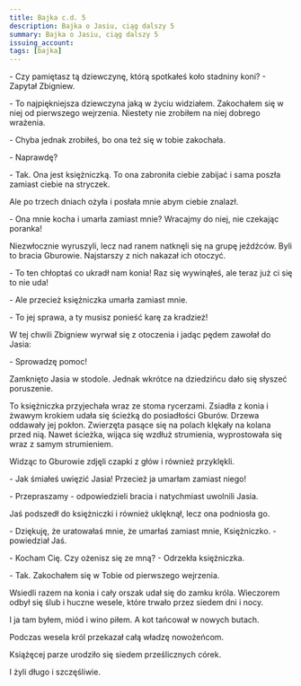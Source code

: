 ```yaml
---
title: Bajka c.d. 5
description: Bajka o Jasiu, ciąg dalszy 5
summary: Bajka o Jasiu, ciąg dalszy 5
issuing_account: 
tags: [bajka]
---
```


\- Czy pamiętasz tą dziewczynę, którą spotkałeś koło stadniny koni? - Zapytał Zbigniew.

\- To najpiękniejsza dziewczyna jaką w życiu widziałem. Zakochałem się w niej od pierwszego wejrzenia. Niestety nie zrobiłem na niej dobrego wrażenia. 

\- Chyba jednak zrobiłeś, bo ona też się w tobie zakochała. 

\- Naprawdę?

\- Tak. Ona jest księżniczką. To ona zabroniła ciebie zabijać i sama poszła zamiast ciebie na stryczek.

Ale po trzech dniach ożyła i posłała mnie abym ciebie znalazł. 

\- Ona mnie kocha i umarła zamiast mnie? Wracajmy do niej, nie czekając poranka!

Niezwłocznie wyruszyli, lecz nad ranem natknęli się na grupę jeźdźców. Byli to bracia Gburowie. Najstarszy z nich nakazał ich otoczyć.

\- To ten chłoptaś co ukradł nam konia! Raz się wywinąłeś, ale teraz już ci się to nie uda!

\- Ale przecież księżniczka umarła zamiast mnie.

\- To jej sprawa, a ty musisz ponieść karę za kradzież!

W tej chwili Zbigniew wyrwał się z otoczenia i jadąc pędem zawołał do Jasia:

\- Sprowadzę pomoc!

Zamknięto Jasia w stodole. Jednak wkrótce na dziedzińcu dało się słyszeć poruszenie.

To księżniczka przyjechała wraz ze stoma rycerzami. Zsiadła z konia i żwawym krokiem udała się ścieżką do posiadłości Gburów. Drzewa oddawały jej pokłon. Zwierzęta pasące się na polach klękały na kolana przed nią.
Nawet ścieżka, wijąca się wzdłuż strumienia, wyprostowała się wraz z samym strumieniem. 

Widząc to Gburowie zdjęli czapki z głów i również przyklękli. 

\- Jak śmiałeś uwięzić Jasia! Przecież ja umarłam zamiast niego! 

\- Przepraszamy - odpowiedzieli bracia i natychmiast uwolnili Jasia.

Jaś podszedł do księżniczki i również uklęknął, lecz ona podniosła go. 

\- Dziękuję, że uratowałaś mnie, że umarłaś zamiast mnie, Księżniczko. - powiedział Jaś.

\- Kocham Cię. Czy ożenisz się ze mną? - Odrzekła księżniczka.

\- Tak. Zakochałem się w Tobie od pierwszego wejrzenia.

Wsiedli razem na konia i cały orszak udał się do zamku króla. Wieczorem odbył się ślub i huczne wesele, które trwało przez siedem dni i nocy. 

I ja tam byłem, miód i wino piłem. A kot tańcował w nowych butach.

Podczas wesela król przekazał całą władzę nowożeńcom.

Książęcej parze urodziło się siedem prześlicznych córek. 

I żyli długo i szczęśliwie.